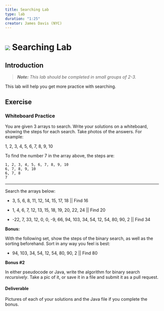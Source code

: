 ```yaml
---
title: Searching Lab
type: lab
duration: "1:25"
creator: James Davis (NYC)
---
```


# ![](https://ga-dash.s3.amazonaws.com/production/assets/logo-9f88ae6c9c3871690e33280fcf557f33.png) Searching Lab

## Introduction

> ***Note:*** _This lab should be completed in small groups of 2-3._

This lab will help you get more practice with searching.

## Exercise

### Whiteboard Practice

You are given 3 arrays to search. Write your solutions on a whiteboard, showing the steps for each search. Take photos of the answers. For example:

1, 2, 3, 4, 5, 6, 7, 8, 9, 10

To find the number 7 in the array above, the steps are:

```
1, 2, 3, 4, 5, 6, 7, 8, 9, 10
6, 7, 8, 9, 10
6, 7, 8
7
```

---

Search the arrays below:

- 3, 5, 6, 8, 11, 12, 14, 15, 17, 18 || Find 16

- 1, 4, 6, 7, 12, 13, 15, 18, 19, 20, 22, 24 || Find 20

- -22, 7, 33, 12, 0, 0, -9, 66, 94, 103, 34, 54, 12, 54, 80, 90, 2 || Find 34

**Bonus:**

With the following set, show the steps of the binary search, as well as the sorting beforehand. Sort in any way you feel is best:

- 94, 103, 34, 54, 12, 54, 80, 90, 2 || Find 80

**Bonus #2**

In either pseudocode or Java, write the algorithm for binary search *recursively*. Take a pic of it, or save it in a file and submit it as a pull request.

#### Deliverable

Pictures of each of your solutions and the Java file if you complete the bonus. 
